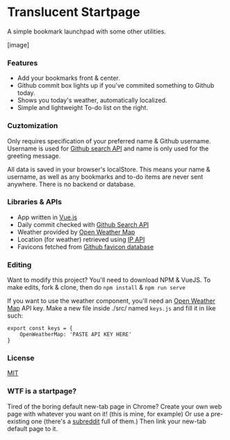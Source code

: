 # Translucent Startpage
A simple bookmark launchpad with some other utilities.

[image]

### Features
* Add your bookmarks front & center.
* Github commit box lights up if you've commited something to Github today.
* Shows you today's weather, automatically localized.
* Simple and lightweight To-do list on the right.

### Cuztomization
Only requires specification of your preferred name & Github username. Username is used for [Github search API](https://docs.github.com/en/github/searching-for-information-on-github/searching-commits) and name is only used for the greeting message.

All data is saved in your browser's localStore. This means your name & username, as well as any bookmarks and to-do items are never sent anywhere. There is no backend or database.

### Libraries & APIs
* App written in [Vue.js](https://vuejs.org/)
* Daily commit checked with [Github Search API](https://docs.github.com/en/github/searching-for-information-on-github/searching-commits)
* Weather provided by [Open Weather Map](https://openweathermap.org/)
* Location (for weather) retrieved using [IP API](https://ip-api.com/docs/api:json)
* Favicons fetched from [Github favicon database](https://favicons.githubusercontent.com/reddit.com)

### Editing
Want to modify this project? You'll need to download NPM & VueJS. To make edits, fork & clone, then do `npm install` & `npm run serve`

If you want to use the weather component, you'll need an [Open Weather Map](https://openweathermap.org/) API key. Make a new file inside ./src/ named `keys.js` and fill it in like such:

```
export const keys = {
    OpenWeatherMap: 'PASTE API KEY HERE'
}
```

### License
[MIT](https://github.com/mtxrii/Startpage/blob/master/LICENSE.md)

### WTF is a startpage?
Tired of the boring default new-tab page in Chrome? Create your own web page with whatever you want on it! (this is mine, for example) Or use a pre-existing one (there's a [subreddit](https://www.reddit.com/r/startpages/) full of them.) Then link your new-tab default page to it.
